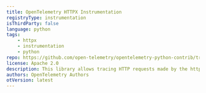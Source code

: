```yaml
---
title: OpenTelemetry HTTPX Instrumentation
registryType: instrumentation
isThirdParty: false
language: python
tags:
    - httpx
    - instrumentation
    - python
repo: https://github.com/open-telemetry/opentelemetry-python-contrib/tree/main/instrumentation/opentelemetry-instrumentation-httpx
license: Apache 2.0
description: This library allows tracing HTTP requests made by the httpx library.
authors: OpenTelemetry Authors
otVersion: latest
---
```


